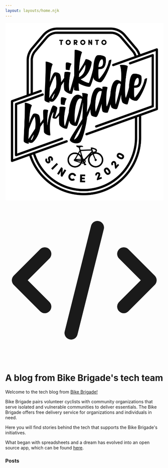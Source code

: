 ```yaml
---
layout: layouts/home.njk
---
```


<div class="illo-container">
  <img src="public/assets/bikebrigade_logo.png" class="illustration" alt="Bike Brigade's logo">
  <svg xmlns="http://www.w3.org/2000/svg" class="illustration" fill="none" viewBox="0 0 24 24" stroke="currentColor">
    <path stroke-linecap="round" stroke-linejoin="round" stroke-width="2" d="M10 20l4-16m4 4l4 4-4 4M6 16l-4-4 4-4" />
  </svg>
</div>

# A blog from Bike Brigade's tech team

Welcome to the tech blog from <a href="https://www.bikebrigade.ca/" target="_blank">Bike Brigade!</a>

Bike Brigade pairs volunteer cyclists with community organizations that serve isolated and vulnerable communities to deliver essentials. The Bike Brigade offers free delivery service for organizations and individuals in need.

Here you will find stories behind the tech that supports the Bike Brigade's initiatives.

What began with spreadsheets and a dream has evolved into an open source app, which can be found [here](https://github.com/bikebrigade/dispatch).

### Posts
